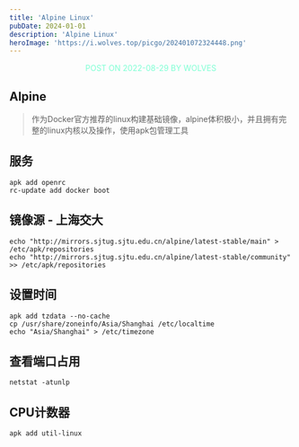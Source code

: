 ```yaml
---
title: 'Alpine Linux'
pubDate: 2024-01-01
description: 'Alpine Linux'
heroImage: 'https://i.wolves.top/picgo/202401072324448.png'
---
```


<p style="color: aquamarine;text-align: center">POST ON 2022-08-29 BY WOLVES</p>

## Alpine
> 作为Docker官方推荐的linux构建基础镜像，alpine体积极小，并且拥有完整的linux内核以及操作，使用apk包管理工具

## 服务

```
apk add openrc
rc-update add docker boot
```


## 镜像源 - 上海交大

```shell
echo "http://mirrors.sjtug.sjtu.edu.cn/alpine/latest-stable/main" > /etc/apk/repositories
echo "http://mirrors.sjtug.sjtu.edu.cn/alpine/latest-stable/community" >> /etc/apk/repositories
```

## 设置时间

```shell
apk add tzdata --no-cache
cp /usr/share/zoneinfo/Asia/Shanghai /etc/localtime
echo "Asia/Shanghai" > /etc/timezone
```

## 查看端口占用

```shell
netstat -atunlp
```

## CPU计数器

```shell
apk add util-linux
```

